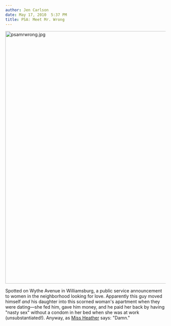 ```yaml
---
author: Jen Carlson
date: May 17, 2010  5:37 PM
title: PSA: Meet Mr. Wrong
---
```


<p><span class="mt-enclosure mt-enclosure-image" style="display: inline;"> <img alt="psamrwrong.jpg" src="https://web.archive.org/web/20110916222948im_/http://gothamist.com/attachments/arts_jen/psamrwrong.jpg" width="640" height="793" class="image-none"> </span></p>

<p>Spotted on Wythe Avenue in Williamsburg, a public service announcement to women in the neighborhood looking for love. Apparently this guy moved himself <em>and</em> his daughter into this scorned woman&apos;s apartment when they were dating&#x2014;she fed him, gave him money, and he paid her back by having &quot;nasty sex&quot; without a condom in her bed when she was at work (unsubstantiated!). Anyway, as <a href="https://web.archive.org/web/20110916222948/http://www.newyorkshitty.com/williamsburg/?p=38293">Miss Heather</a> says: &quot;Damn.&quot;</p>